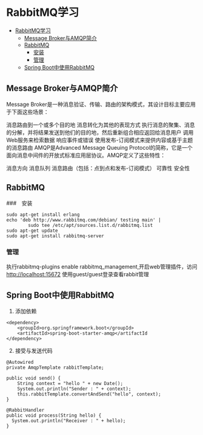 <!--
author: jimmy
head:
date: 2017-12-01
title: RabbitMQ学习
tags: RabbotMQ 队列
images: http://pingodata.qiniudn.com/cube2.jpg
category: 队列
status: publish
summary: RabbitMQ学习
-->

# RabbitMQ学习

<!-- @import "[TOC]" {cmd="toc" depthFrom=1 depthTo=6 orderedList=0} -->
<!-- code_chunk_output -->

* [RabbitMQ学习](#rabbitmq学习)
	* [Message Broker与AMQP简介](#message-broker与amqp简介)
	* [RabbitMQ](#rabbitmq)
		* [安装](#安装)
		* [管理](#管理)
	* [Spring Boot中使用RabbitMQ](#spring-boot中使用rabbitmq)

<!-- /code_chunk_output -->

## Message Broker与AMQP简介

Message Broker是一种消息验证、传输、路由的架构模式，其设计目标主要应用于下面这些场景：

消息路由到一个或多个目的地
消息转化为其他的表现方式
执行消息的聚集、消息的分解，并将结果发送到他们的目的地，然后重新组合相应返回给消息用户
调用Web服务来检索数据
响应事件或错误
使用发布-订阅模式来提供内容或基于主题的消息路由
AMQP是Advanced Message Queuing Protocol的简称，它是一个面向消息中间件的开放式标准应用层协议。AMQP定义了这些特性：

消息方向
消息队列
消息路由（包括：点到点和发布-订阅模式）
可靠性
安全性
## RabbitMQ
###　安装
```
sudo apt-get install erlang
echo 'deb http://www.rabbitmq.com/debian/ testing main' |
        sudo tee /etc/apt/sources.list.d/rabbitmq.list
sudo apt-get update
sudo apt-get install rabbitmq-server
```

### 管理
执行rabbitmq-plugins enable rabbitmq_management,开启web管理插件，访问[http://localhost:15672](http://localhost:15672) 使用guest/guest登录查看rabbit管理

## Spring Boot中使用RabbitMQ
1. 添加依赖
```
<dependency>
	<groupId>org.springframework.boot</groupId>
	<artifactId>spring-boot-starter-amqp</artifactId
</dependency>
```
2. 接受与发送代码
```
@Autowired
private AmqpTemplate rabbitTemplate;

public void send() {
	String context = "hello " + new Date();
	System.out.println("Sender : " + context);
	this.rabbitTemplate.convertAndSend("hello", context);
}

@RabbitHandler
public void process(String hello) {
  System.out.println("Receiver : " + hello);
}
```

